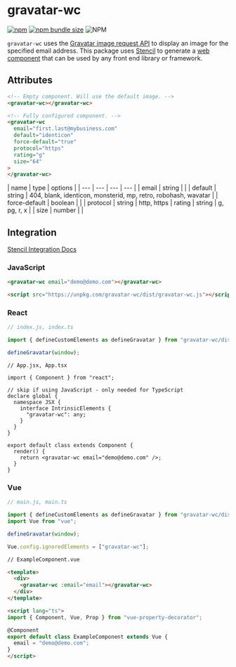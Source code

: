 # gravatar-wc

[![npm](https://img.shields.io/npm/v/gravatar-wc.svg?style=plastic)](https://www.npmjs.com/package/gravatar-wc)
[![npm bundle size](https://img.shields.io/bundlephobia/minzip/gravatar-wc.svg?label=size&style=plastic)](https://bundlephobia.com/result?p=gravatar-wc)
![NPM](https://img.shields.io/npm/l/gravatar-wc.svg?style=plastic)

`gravatar-wc` uses the [Gravatar image request API](https://en.gravatar.com/site/implement/images/) to display an image for the specified email address. This package uses [Stencil](https://stenciljs.com/) to generate a [web component](https://developer.mozilla.org/en-US/docs/Web/Web_Components) that can be used by any front end library or framework.

## Attributes

``` html
<!-- Empty component. Will use the default image. -->
<gravatar-wc></gravatar-wc>

<!-- Fully configured component. -->
<gravatar-wc
  email="first.last@mybusiness.com"
  default="identicon"
  force-default="true"
  protocol="https"
  rating="g"
  size="64"
>
</gravatar-wc>
```

| name | type | options |
| --- | --- | --- | --- |
| email | string |  |
| default | string | 404, blank, identicon, monsterid, mp, retro, robohash, wavatar |
| force-default | boolean |  |
| protocol | string | http, https
| rating | string | g, pg, r, x |
| size | number | |

## Integration

[Stencil Integration Docs](https://stenciljs.com/docs/overview)

### JavaScript

``` html
<gravatar-wc email="demo@demo.com"></gravatar-wc>

<script src="https://unpkg.com/gravatar-wc/dist/gravatar-wc.js"></script>
```

### React

``` ts
// index.js, index.ts

import { defineCustomElements as defineGravatar } from "gravatar-wc/dist/loader";

defineGravatar(window);
```

``` tsx
// App.jsx, App.tsx

import { Component } from "react";

// skip if using JavaScript - only needed for TypeScript
declare global {
  namespace JSX {
    interface IntrinsicElements {
      "gravatar-wc": any;
    }
  }
}

export default class extends Component {
  render() {
    return <gravatar-wc email="demo@demo.com" />;
  }
}
```

### Vue

``` ts
// main.js, main.ts

import { defineCustomElements as defineGravatar } from "gravatar-wc/dist/loader";
import Vue from "vue";

defineGravatar(window);

Vue.config.ignoredElements = ["gravatar-wc"];
```

``` html
// ExampleComponent.vue

<template>
  <div>
    <gravatar-wc :email="email"></gravatar-wc>
  </div>
</template>

<script lang="ts">
import { Component, Vue, Prop } from "vue-property-decorator";

@Component
export default class ExampleComponent extends Vue {
  email = "demo@demo.com";
}
</script>
```
